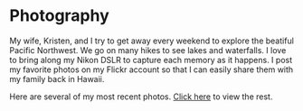 # Photography
My wife, Kristen, and I try to get away every weekend to explore the beatiful Pacific Northwest. We go on many hikes to see lakes and waterfalls. I love to bring along my Nikon DSLR to capture each memory as it happens. I post my favorite photos on my Flickr account so that I can easily share them with my family back in Hawaii.

Here are several of my most recent photos. [Click here](https://www.flickr.com/photos/77226941@N04/) to view the rest.

